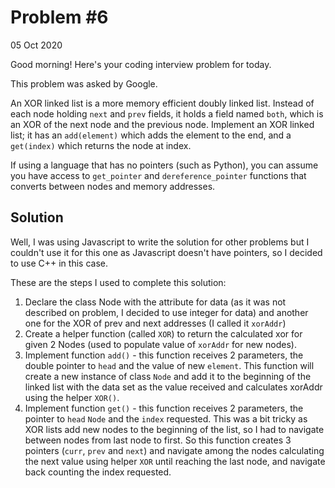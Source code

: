 # Problem #6  

05 Oct 2020  

Good morning! Here's your coding interview problem for today.  

This problem was asked by Google.  

An XOR linked list is a more memory efficient doubly linked list. Instead of each node holding `next` and `prev` fields, it holds a field named `both`, which is an XOR of the next node and the previous node. Implement an XOR linked list; it has an `add(element)` which adds the element to the end, and a `get(index)` which returns the node at index.  

If using a language that has no pointers (such as Python), you can assume you have access to `get_pointer` and `dereference_pointer` functions that converts between nodes and memory addresses.  

## Solution  

Well, I was using Javascript to write the solution for other problems but I couldn't use it for this one as Javascript doesn't have pointers, so I decided to use C++ in this case.  

These are the steps I used to complete this solution:  

1. Declare the class Node with the attribute for data (as it was not described on problem, I decided to use integer for data) and another one for the XOR of prev and next addresses (I called it `xorAddr`)  
2. Create a helper function (called `XOR`) to return the calculated xor for given 2 Nodes (used to populate value of `xorAddr` for new nodes).  
3. Implement function `add()` - this function receives 2 parameters, the double pointer to `head` and the value of new `element`. This function will create a new instance of class `Node` and add it to the beginning of the linked list with the data set as the value received and calculates xorAddr using the helper `XOR()`.  
4. Implement function `get()` - this function receives 2 parameters, the pointer to `head` `Node` and the `index` requested. This was a bit tricky as XOR lists add new nodes to the beginning of the list, so I had to navigate between nodes from last node to first. So this function creates 3 pointers (`curr`, `prev` and `next`) and navigate among the nodes calculating the next value using helper `XOR` until reaching the last node, and navigate back counting the index requested.  
